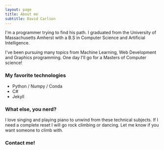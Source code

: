 ```yaml
---
layout: page
title: About me
subtitle: David Carlson
---
```


I'm a programmer trying to find his path. I graduated from the University of
Massachusetts Amherst with a B.S in Computer Science and Artificial Intelligence.

I've been pursuing many topics from Machine Learning, Web Development and
Graphics programming. One day I'll go for a Masters of Computer science!

### My favorite technologies
- Python / Numpy / Conda
- C#
- Jekyll

### What else, you nerd?
I love singing and playing piano to unwind from these technical subjects.
If I need a complete reset I will go rock climbing or dancing. Let me know
if you want someone to climb with.


### Contact me!
<!-- This sends an email to myself through formspree -->
<!-- <form action="https://formspree.io/david.carlson2012@gmail.com" method="POST" class="form" id="contact-form">
  <p>Shoot me an email if you wish</p>
  <div class="row">
    <div class="col-xs-6">
      <input type="email" name="_replyto" class="form-control input-lg" placeholder="Your email" title="Email">
    </div>
    <div class="col-xs-6">
      <input type="text" name="name" class="form-control input-lg" placeholder="Name" title="Name">
    </div>
  </div>
  <input type="hidden" name="_subject" value="Hello from david-carlson.github.io!">
  <textarea name="content" type="text" class="form-control input-lg" placeholder="Message" title="Message" required="required" rows="s"></textarea>
  <input type="text" name="_gotcha" style="display: none">
  <input type="hidden" name="_next" value="./aboutme?message=Your message is going through the tubes, thanks!">
  <button type="submit" class="btn btn-lg btn-primary">Submit</button>
</form> -->
